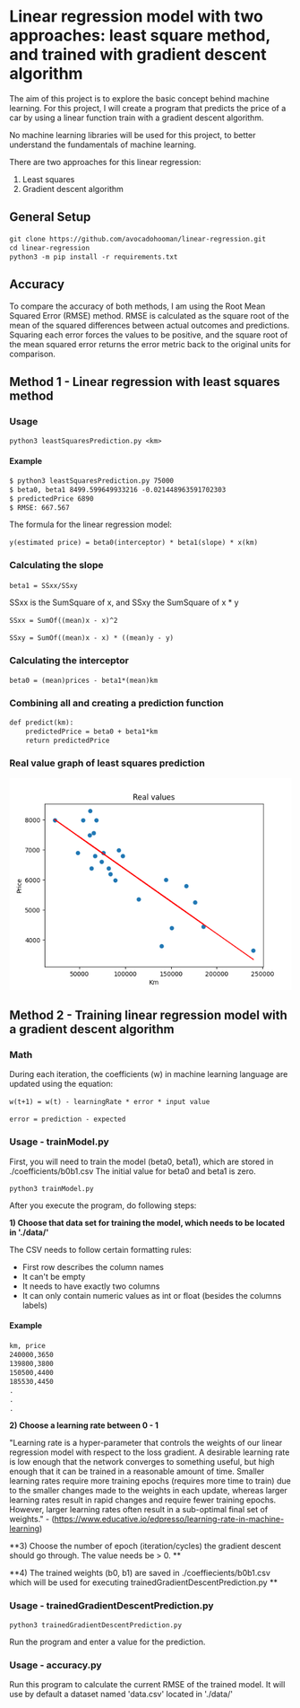 #  Linear regression model with two approaches: least square method, and trained with gradient descent algorithm
The aim of this project is to explore the basic concept behind machine learning. For this project, I will create a program that predicts the price of a car by using a linear function train with a gradient descent algorithm. 

No machine learning libraries will be used for this project, to better understand the fundamentals of machine learning.

There are two approaches for this linear regression:

1) Least squares
2) Gradient descent algorithm

## General Setup

```
git clone https://github.com/avocadohooman/linear-regression.git
cd linear-regression
python3 -m pip install -r requirements.txt
```

## Accuracy 

To compare the accuracy of both methods, I am using the Root Mean Squared Error (RMSE) method. RMSE is calculated
as the square root of the mean of the squared differences between actual outcomes and predictions. 
Squaring each error forces the values to be positive, and the square root of the mean squared error returns the
error metric back to the original units for comparison.

## Method 1 - Linear regression with least squares method

### Usage

```
python3 leastSquaresPrediction.py <km>
```

#### Example

```
$ python3 leastSquaresPrediction.py 75000
$ beta0, beta1 8499.599649933216 -0.021448963591702303
$ predictedPrice 6890
$ RMSE: 667.567
```

The formula for the linear regression model: 

`
y(estimated price) = beta0(interceptor) * beta1(slope) * x(km)
`

### Calculating the slope

`
beta1 = SSxx/SSxy
`

SSxx is the SumSquare of x, and SSxy the SumSquare of x * y

`
SSxx = SumOf((mean)x - x)^2
`

`
SSxy = SumOf((mean)x - x) * ((mean)y - y)
`

### Calculating the interceptor

`beta0 = (mean)prices - beta1*(mean)km`


### Combining all and creating a prediction function

```
def predict(km):
    predictedPrice = beta0 + beta1*km
    return predictedPrice
```

### Real value graph of least squares prediction
![leastSquaresPrediction](./graphs/leastSquaresPrediction.png?raw=true)

## Method 2 - Training linear regression model with a gradient descent algorithm

### Math

During each iteration, the coefficients (w) in machine learning language are updated using the equation:

`
w(t+1) = w(t) - learningRate * error * input value
`

`
error = prediction - expected
`

### Usage - trainModel.py

First, you will need to train the model (beta0, beta1), which are stored in ./coefficients/b0b1.csv
The initial value for beta0 and beta1 is zero.

```
python3 trainModel.py
```

After you execute the program, do following steps:

**1) Choose that data set for training the model, which needs to be located in './data/'**

The CSV needs to follow certain formatting rules:

- First row describes the column names
- It can't be empty
- It needs to have exactly two columns
- It can only contain numeric values as int or float (besides the columns labels)

#### Example

```
km, price
240000,3650
139800,3800
150500,4400
185530,4450
.
.
.
```

**2) Choose a learning rate between 0 - 1**

"Learning rate is a hyper-parameter that controls the weights of our linear regression model with respect to the loss gradient. A desirable learning rate is low enough that the network converges to something useful, but high enough that it can be trained in a reasonable amount of time. Smaller learning rates require more training epochs (requires more time to train) due to the smaller changes made to the weights in each update, whereas larger learning rates result in rapid changes and require fewer training epochs. ​ However, larger learning rates often result in a sub-optimal final set of weights." - (https://www.educative.io/edpresso/learning-rate-in-machine-learning)

**3) Choose the number of epoch (iteration/cycles) the gradient descent should go through. The value needs be > 0.
**

**4) The trained weights (b0, b1) are saved in ./coeffiecients/b0b1.csv which will be used for executing trainedGradientDescentPrediction.py **


### Usage - trainedGradientDescentPrediction.py


```
python3 trainedGradientDescentPrediction.py
```

Run the program and enter a value for the prediction.

### Usage - accuracy.py

Run this program to calculate the current RMSE of the trained model. It will use by default a dataset named 'data.csv' located in './data/' 




